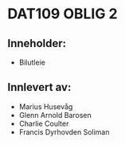 # DAT109 OBLIG 2

## Inneholder:
- Bilutleie

## Innlevert av:
- Marius Husevåg
- Glenn Arnold Barosen
- Charlie Coulter
- Francis Dyrhovden Soliman